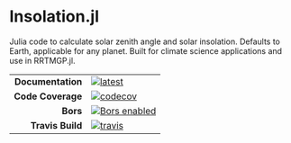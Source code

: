 # Insolation.jl

Julia code to calculate solar zenith angle and solar insolation. Defaults to Earth, applicable for any planet. Built for climate science applications and use in RRTMGP.jl. 

|||
|---------------------:|:----------------------------------------------|
| **Documentation**    | [![latest][docs-dev-img]][docs-dev-url] |
| **Code Coverage**    | [![codecov][codecov-img]][codecov-url]        |
| **Bors**             | [![Bors enabled][bors-img]][bors-url]         |
| **Travis Build**     | [![travis][travis-img]][travis-url]           |

[docs-dev-img]: https://img.shields.io/badge/docs-dev-blue.svg
[docs-dev-url]: https://clima.github.io/Insolation.jl/dev/

[codecov-img]: https://codecov.io/gh/clima/Insolation.jl/branch/master/graph/badge.svg
[codecov-url]: https://codecov.io/gh/clima/Insolation.jl

[bors-img]: https://bors.tech/images/badge_small.svg
[bors-url]: https://app.bors.tech/repositories/24246

[travis-img]: https://travis-ci.org/clima/Insolation.jl.svg?branch=master
[travis-url]: https://travis-ci.org/clima/Insolation.jl
